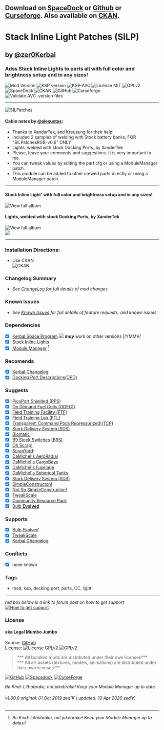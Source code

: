 <!-- Readme.md v1.1.3.0
SILPatches (SILP)
created: 01 Oct 19
updated: 2020 03 16 -->

## Download on [SpaceDock][MOD:rel-spacedock] or [Github][MOD:rel-github] or [Curseforge][MOD:rel-curseforge]. Also available on [CKAN][MOD:rel-ckan].  

# Stack Inline Light Patches (SILP)  
## by [@zer0Kerbal][LINK:zer0kerbal]  
### Adss Stack Inline Lights to parts all with full color and brightness setup and in any sizes!
![Mod Version][shield:mod:latest] 
![KSP version][shield:ksp] ![KSP-AVC][shield:kspavc] ![License MIT][shield:license] ![][LOGO:license]   
![SpaceDock][shield:spacedock] ![CKAN][shield:ckan] ![GitHub][shield:github] ![Curseforge][shield:curseforge]  
![Validate AVC .version files][shield:avcvalid]  
***
![SILPatches][IMG:hero:0]
#### Cabin notes by [@alexustas][LINK:alexustas]:  
- Thanks to XanderTek, and Kreuzung for their help!
- included 2 samples of welding with Stock battery banks, FOR "SILPatchesRGB-v0.6" ONLY
- Lights, welded with stock Docking Ports, by XanderTek
- Please, leave your comments and suggestions. It is very important to me.
- You can tweak values by editing the part.cfg or using a ModuleManager patch.  
- This module can be added to other crewed parts directly or using a ModuleManager patch.  
***  
#### Stack Inline Light' with full color and brightness setup and in any sizes!
![View full album][ALBUM:one]  
#### Lights, welded with stock Docking Ports, by XanderTek
![View full album][ALBUM:two]  
[![][UTUBE:img]][UTUBE:link]  
*** 
### Installation Directions:
- Use CKAN  
![][image:rel-ckan]
### Changelog Summary
- *See [ChangeLog][MOD:changelog] for full details of mod changes*
### Known Issues
- *See [Known Issues][MOD:issues] for full details of feature requests, and known issues*
### Dependencies
- [x] [Kerbal Space Program][KSP:website] [![][shield:ksp]][KSP:website] ***may*** work on other versions ]/YMMV/
- [x] [Stock Inline Lights][thread:SIL]  
- [x] [Module Manager][thread:mm] [^1]  
### Recomends  
- [x] [Kerbal Changelog][thread:kcl]  
- [x] [Docking Port Descriptions(DPD)][thread:DPD]  
### Suggests
- [x] [PicoPort Shielded (PPS)][thread:PPS]  
- [x] [On Demand Fuel Cells {ODFC)}][thread:ODFC]  
- [x] [Field Training Facility (FTF)][thread:FTF]  
- [x] [Field Training Lab (FTL)][thread:FTL]  
- [x] [Transparent Command Pods Repressurized)(TCP)][thread:TCP]  
- [x] [Stork Delivery System (SDS)][thread:SDS]
- [x] [Biomatic][thread:BIO]
- [x] [B9 Stock Switches (B9S)][thread:B9S]  
- [x] [Oh Scrap!][thread:OHS]:  
- [x] [ScrapYard][thread:SYD]:  
- [x] [DaMichel's AeroRadial][thread:DAR]  
- [x] [DaMichel's CargoBays][thread:DCB]  
- [x] [DaMichel's Fuselage][thread:DMF]  
- [x] [DaMichel's Spherical Tanks][thread:DST]  
- [x] [Stork Delivery System (SDS)][thread:SDS]  
- [x] [SimpleConstructon!][thread:SC!]  
- [x] [Not So SimpleConstructon!][thread:NSSC]  
- [x] [TweakScale][thread:twk]  
- [x] [Community Resource Pack][thread:crp]  
- [x] [Bulb **Evolved**][thread:bulb]  
### Supports
- [x] [Bulb *Evolved*][thread:bulb]  
- [x] [TweakScale][thread:twk]  
- [x] [Kerbal Changelog][thread:kcl]  
### Conflicts
- [x] none known
### Tags
 - mod, ksp, docking port, parts, CC, light
***  
*red box below is a link to forum post on how to get support*  
[![How to get support][image:get-support]][thread:getsupport] 
### License
#### aka Legal Mumbo Jumbo
Source: [GitHub][MOD:github:repo]  
License: ![License GPLv2][shield:license] ![][LOGO:license]    
> *** All bundled mods are distributed under their own licenses***  
> *** All art assets (textures, models, animations) are distributed under their own licenses***   

[![][image:rel-github]][MOD:rel-github] [![][image:rel-spacedock]][MOD:rel-spacedock] [![][image:rel-curseforge]][MOD:rel-curseforge]  

*Be Kind: Lithobrake, not jakebrake! Keep your Module Manager up to date*

###### v1.00.0 original: 01 Oct 2019 zed'K | updated: 10 Apr 2020 zed'K

[MOD:license]:      https://github.com/zer0Kerbal/SILPatches/blob/master/LICENSE
[MOD:contributing]: https://github.com/zer0Kerbal/SILPatches/blob/master/.github/CONTRIBUTING.md
[MOD:wiki]:         https://github.com/zer0Kerbal/SILPatches/
[MOD:issues]:       https://github.com/zer0Kerbal/SILPatches/issues
[MOD:known]:        https://github.com/zer0Kerbal/SILPatches/wiki/Known-Issues
[MOD:forum]:        https://forum.kerbalspaceprogram.com/index.php?/topic/193050-*
[MOD:github:repo]:  https://github.com/zer0Kerbal/SILPatches/
[MOD:changelog]:    https://github.com/zer0Kerbal/SILPatches/Changelog.cfg
[KSP:website]:      https://kerbalspaceprogram.com/ "Kerbal Space Program"  

[LINK:license]: https://www.gnu.org/licenses/gpl-2.0-standalone.html "GPLv2"  
[LOGO:license]: https://i.postimg.cc/9FrwMgK6/GPL-17x17.png "GPLv2"

[MOD:rel-ckan]:      https://forum.kerbalspaceprogram.com/index.php?/topic/90246-* "CKAN"  
[MOD:rel-github]:    https://github.com/zer0Kerbal/SILPatches/releases/latest "GitHub"  
[MOD:rel-spacedock]: https://spacedock.info/mod/2370 "SpaceDock"  
[MOD:rel-curseforge]: https://www.curseforge.com/kerbal/ksp-mods/silp "CurseForge"  

[image:rel-github]:     https://i.imgur.com/RE4Ppr9.png "GitHub"  
[image:rel-spacedock]:  https://i.imgur.com/m0a7tn2.png "Spacedock"  
[image:rel-curseforge]: https://i.postimg.cc/RZNyB5vP/Download-On-Curse.png "CurseForge"  
[image:get-support]:    https://i.postimg.cc/vHP6zmrw/image.png "Click here to be taken to a forum post on how to get support"  

[image:rel-ckan]:  https://i.postimg.cc/x8XSVg4R/sj507JC.png "CKAN"  

[shield:mod:latest]: https://img.shields.io/github/v/release/zer0Kerbal/SILPatches?include_prereleases?style=plastic
[shield:mod]: https://img.shields.io/endpoint?url=https://raw.githubusercontent.com/zer0Kerbal/SILPatches/master/json/mod.json
[shield:ksp]: https://img.shields.io/endpoint?url=https://raw.githubusercontent.com/zer0Kerbal/SILPatches/master/json/ksp.json
[shield:license]: https://img.shields.io/endpoint?url=https://raw.githubusercontent.com/zer0Kerbal/SILPatches/master/json/license.json
[shield:code]: https://img.shields.io/endpoint?url=https://raw.githubusercontent.com/zer0Kerbal/Kaboom/master/json/code.json
[shield:kspavc]:     https://img.shields.io/badge/KSP-AVC--supported-brightgreen.svg?style=plastic
[shield:spacedock]:  https://img.shields.io/badge/SpaceDock-listed-blue.svg?style=plastic
[shield:ckan]:       https://img.shields.io/badge/CKAN-Indexed-blue.svg?style=plastic
[shield:github]:     https://img.shields.io/badge/Github-Indexed-blue.svg?style=plastic&logo=github
[shield:curseforge]: https://img.shields.io/badge/CurseForge-listed-blue.svg?style=plastic
[shield:avcvalid]:    https://github.com/zer0Kerbal/SILPatches/workflows/Validate%20AVC%20.version%20files/badge.svg

<!-- zer0Kerbal mods -->
[thread:ODFC]: https://forum.kerbalspaceprogram.com/index.php?/topic/187625-* "On Demand Fuel Cells"  
[thread:FTF]:  https://forum.kerbalspaceprogram.com/index.php?/topic/188841-* "Field Training Facility"  
[thread:FTL]:  https://forum.kerbalspaceprogram.com/index.php?/topic/188841-* "Field Training Lab"  
[thread:MHH]:  https://forum.kerbalspaceprogram.com/index.php?/topic/188246-* "More Hitchhikers"  
[thread:TCP]:  https://forum.kerbalspaceprogram.com/index.php?/topic/187495-* "Transparent Command Pods"  
[thread:NUK]:  https://forum.kerbalspaceprogram.com/index.php?/topic/21466-*  "Nuke Tiny Parts"
[thread:OHS]:  https://forum.kerbalspaceprogram.com/index.php?/topic/192360-* "Oh Scrap!"  
[thread:SYD]:  https://forum.kerbalspaceprogram.com/index.php?/topic/192360-* "ScrapYard"  
[thread:DPD]:  https://forum.kerbalspaceprogram.com/index.php?/topic/192184-* "Docking Port Descriptions"
[thread:PPS]:  https://forum.kerbalspaceprogram.com/index.php?/topic/192187-* "Shielded PicoPort"  
[thread:DST]:  https://forum.kerbalspaceprogram.com/index.php?/topic/191719-* "DaMichel's Spherical Tanks"  
[thread:DMF]:  https://forum.kerbalspaceprogram.com/index.php?/topic/191719-* "DaMichel's Fuselage"  
[thread:DAR]:  https://forum.kerbalspaceprogram.com/index.php?/topic/191719-* "DaMichel's AeroRadial"  
[thread:DCB]:  https://forum.kerbalspaceprogram.com/index.php?/topic/191719-* "DaMichel's CargoBays"  
[thread:SDS]:  https://forum.kerbalspaceprogram.com/index.php?/topic/191719-* "Stork Delivery System (SDS)"    
[thread:BIO]:  https://forum.kerbalspaceprogram.com/index.php?/topic/191426-* "Biomatic"  
[thread:B9S]:  https://forum.kerbalspaceprogram.com/index.php?/topic/190870-* "B9 Stock Patches"   
[thread:KGX]:  https://forum.kerbalspaceprogram.com/index.php?/topic/192696-* "KerGuise Experimental Engineering"  
[thread:SC!]:  https://forum.kerbalspaceprogram.com/index.php?/topic/191424-* "SimpleConstructon!"  
[thread:SL!]:  https://forum.kerbalspaceprogram.com/index.php?/topic/191045-* "SimpleLogistics!"  
[thread:SIL]:  https://forum.kerbalspaceprogram.com/index.php?/topic/193050-* "Stock Inline Lights"  
[thread:NSSC]:  https://forum.kerbalspaceprogram.com/index.php?/topic/191504-* "Not So SimpleConstructon!"  
[thread:BOOM]: https://forum.kerbalspaceprogram.com/index.php?/topic/192938-* "KaboOom!"
[thread:VG0]:  https:// "Vanguard Phase I"  
[thread:VG1]:  https:// "Vanguard Phase II"  
[thread:VGR]:  https:// "Vanguard Rodent"  
[thread:PRB]:  https:// "ProbiTronics"  
[thread:CTN]:  https:// "CTN"  
[thread:HBF]:  https:// "HotBeverages Fuel Cells" 
[thread:HBX]:  https:// "HotBeverages Experimental" 
[thread:HBM]:  https:// "HotBeverages Sensor Modules" 
[thread:HMS]:  https:// "HotBeverages Service Modules" 
[thread:HBK]:  https:// "HotBeverages Kerturn" 
[thread:DRL]:  https:// "DRElite (DRL)"
[thread:AIM]:  https:// "LandingAim"  
[thread:GFC]:  https:// "G-Force"
[thread:JET]:  https:// "Jettison"  
[thread:SILP]: https:// "Stock Inline Lights Patches"
[thread:DSV]:  https:// "DECQ Saturn V"  
[thread:DKX]:  https:// "DECQ KerbalX"  
[thread:DN1]:  https:// "DECQ N-1"  
[thread:DP+]:  https:// "DECQ Proton"  
[thread:SSS]:  https:// "DECQ Space Shuttle System"  
[thread:ARP]:  https:// "TriggerAu's Alternate Resource Panel"  
[thread:ARI]:  https:// "Olympic1's Icons for ARP"  
[thread:AAD]:  https:// "Axial Aerospace Dreamer"  
[thread:AAL]:  https:// "Axial Aerospace LanderTek"  
[thread:AAS]:  https:// "Axial Aerospace SimpleCargo"  
[thread:AAW]:  https:// "Axial Aerospace WhimChaser"  

[thread:mm]:  https://forum.kerbalspaceprogram.com/index.php?/topic/50533-* "Module Manager"   
[thread:kcl]: https://forum.kerbalspaceprogram.com/index.php?/topic/179207-* "Kerbal Changelog"  
[thread:twk]: https://forum.kerbalspaceprogram.com/index.php?/topic/179030-* "TweakScale"  
[thread:crp]: https://forum.kerbalspaceprogram.com/index.php?/topic/83007-* "Community Resource Pack"  
[thread:bulb]: https://forum.kerbalspaceprogram.com/index.php?/topic/191270-* "Bulb *Evolved*"

[thread:getsupport]: https://forum.kerbalspaceprogram.com/index.php?/topic/83212-* "Link to how to get support"  

[LINK:zer0Kerbal]: https://forum.kerbalspaceprogram.com/index.php?/profile/190933-zer0kerbal/ "zed'K"  
[LINK:alexustas]:  https://forum.kerbalspaceprogram.com/index.php?/profile/78632-alexustas/ "alexustas"  

[UTUBE:img]:  https://img.youtube.com/vi/M4oEPicCZFU/0.jpg  
[UTUBE:link]: https://youtu.be/M4oEPicCZFU "Stock Inline Lights (SIL)"  

[IMG:hero:0]: https://i.imgur.com/AkVuW8J.png "Stack Inline Lights (SIL)"  
[IMG:hero:1]: https://i.imgur.com/wiWF3gQ.png "Stack Inline Lights (SIL)"  

[ALBUM:one]: https://imgur.com/a/znbMm "Imgur Album 1: Stack Inline Light' with full color and brightness setup and in any sizes!"  
[ALBUM:two]: https://imgur.com/a/Qqaik "Imgur Album 2: Lights, welded with stock Docking Ports, by XanderTek"

[^1]: *Be Kind: Lithobrake, not jakebrake! Keep your Module Manager up to date* 

<!--
this file: GPLv2
zer0Kerbal-->
